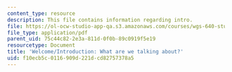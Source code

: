 ```yaml
---
content_type: resource
description: This file contains information regarding intro.
file: https://ol-ocw-studio-app-qa.s3.amazonaws.com/courses/wgs-640-studies-in-womens-life-narratives-interrogating-marriage-case-studies-in-american-law-and-culture-fall-2007/f10ecb5c0116909d221dcd82757378a5_MITWGS_640F07_1_intro.pdf
file_type: application/pdf
parent_uid: 75c44c82-2e3a-811d-0f0b-89c0919f5e19
resourcetype: Document
title: 'Welcome/Introduction: What are we talking about?'
uid: f10ecb5c-0116-909d-221d-cd82757378a5
---
```

